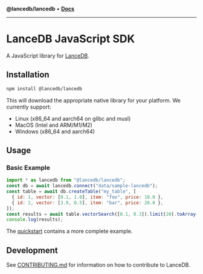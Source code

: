 **@lancedb/lancedb** • [**Docs**](globals.md)

***

# LanceDB JavaScript SDK

A JavaScript library for [LanceDB](https://github.com/lancedb/lancedb).

## Installation

```bash
npm install @lancedb/lancedb
```

This will download the appropriate native library for your platform. We currently
support:

- Linux (x86_64 and aarch64 on glibc and musl)
- MacOS (Intel and ARM/M1/M2)
- Windows (x86_64 and aarch64)

## Usage

### Basic Example

```javascript
import * as lancedb from "@lancedb/lancedb";
const db = await lancedb.connect("data/sample-lancedb");
const table = await db.createTable("my_table", [
  { id: 1, vector: [0.1, 1.0], item: "foo", price: 10.0 },
  { id: 2, vector: [3.9, 0.5], item: "bar", price: 20.0 },
]);
const results = await table.vectorSearch([0.1, 0.3]).limit(20).toArray();
console.log(results);
```

The [quickstart](https://lancedb.github.io/lancedb/basic/) contains a more complete example.

## Development

See [CONTRIBUTING.md](_media/CONTRIBUTING.md) for information on how to contribute to LanceDB.
